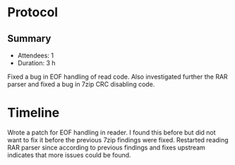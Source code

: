 # Protocol

## Summary

- Attendees: 1
- Duration: 3 h

Fixed a bug in EOF handling of read code. Also investigated further
the RAR parser and fixed a bug in 7zip CRC disabling code.

# Timeline

Wrote a patch for EOF handling in reader. I found this before but
did not want to fix it before the previous 7zip findings were fixed.
Restarted reading RAR parser since according to previous findings and
fixes upstream indicates that more issues could be found.
